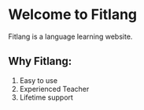 # Welcome to Fitlang

Fitlang is a language learning website.

## Why Fitlang:

1. Easy to use
2. Experienced Teacher
3. Lifetime support
